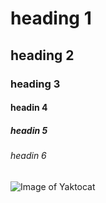  # heading 1 
## heading 2
### heading 3
#### headin 4
##### headin 5
###### headin 6

                                                     
![Image of Yaktocat](https://octodex.github.com/images/yaktocat.png)
